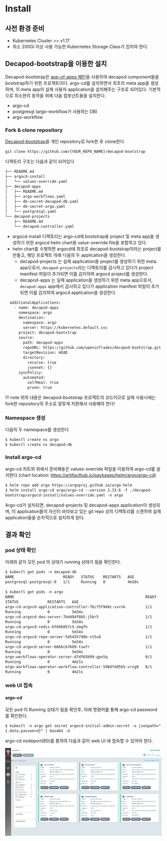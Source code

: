 # Install

## 사전 환경 준비
* Kubernetes Cluster >= v1.17
* 최소 200Gi 이상 사용 가능한 Kubernetes Storage Class가 있어야 한다.

## Decapod-bootstrap을 이용한 설치
Decapod-bootstrap은 [app-of-apps 패턴](https://argoproj.github.io/argo-cd/operator-manual/cluster-bootstrapping/)을 사용하여 decapod component들을 bootstrap하기 위한 프로젝트이다.
argo-cd를 설치하면서 최초의 meta app을 생성하며, 이 meta app이 실제 사용자 application을 설치해주는 구조로 되어있다.
기본적으로 최소한의 동작을 위해 다음 컴포넌트들을 설치한다.

* argo-cd
* postgresql (argo-workflow가 사용하는 DB)
* argo-workflow

### Fork & clone repository
[Decapod-bootstrap](https://github.com/openinfradev/decapod-bootstrap)을 개인 repository로 fork한 후 clone한다
```
git clone https://github.com/{YOUR_REPO_NAME}/decapod-bootstrap
```

디렉토리 구조는 다음과 같이 되어있다
```
├── README.md
├── argocd-install
│   └── values-override.yaml
├── decapod-apps
│   ├── README.md
│   ├── argo-workflows.yaml
│   ├── db-secret-decapod-db.yaml
│   ├── db-secret-argo.yaml
│   └── postgresql.yaml
└── decapod-projects
    ├── README.md
    └── decapod-controller.yaml
```

* argocd-install 디렉토리는 argo-cd에 bootstrap용 project 및 meta app을 생성하기 위한 argocd helm chart용 value-override file을 포함하고 있다.
* helm chart를 수행하면 argocd에 최초로 decapod-bootstrap이라는 project를 만들고, 해당 프로젝트 아래 다음의 두 application을 생성한다.
    * decapod-projects 는 실제 application용 project를 생성하기 위한 meta app으로서, `decapod-projects`라는 디렉토리를 감시하고 있다가 project manifest 파일이 추가되면 이를 감지하여 argocd project를 생성한다.
    * decapod-apps 는 실제 application을 생성하기 위한 meta app으로서, `decapod-apps` app에서 감시하고 있다가 application manifest 파일이 추가되면 이를 감지하여 argocd application을 생성한다.
```
  additionalApplications:
    - name: decapod-apps
      namespace: argo
      destination:
        namespace: argo
        server: https://kubernetes.default.svc
      project: decapod-bootstrap
      source:
        path: decapod-apps
        repoURL: https://github.com/openinfradev/decapod-bootstrap.git
        targetRevision: HEAD
        directory:
          recurse: true
          jsonnet: {}
      syncPolicy:
        automated:
          selfHeal: true
          prune: true
```

!!! note
    위의 내용은 decapod-bootstrap 프로젝트의 코드이므로 실제 사용시에는 fork한 repository의 주소로 알맞게 치환해서 사용해야 한다!

### Namespace 생성
다음의 두 namespace를 생성한다
```
$ kubectl create ns argo
$ kubectl create ns decapod-db
```

### Install argo-cd
argo-cd 차트와 위에서 준비해놓은 values-override 파일을 이용하여 argo-cd를 설치한다
(chart location: https://artifacthub.io/packages/helm/argo/argo-cd)
```
$ helm repo add argo https://argoproj.github.io/argo-helm
$ helm install argo-cd argo/argo-cd --version 3.33.6 -f ./decapod-bootstrap/argocd-install/values-override.yaml -n argo
```
Argo-cd가 설치되면, decapod-projects 및 decapod-apps application이 생성되며, 이 application들이 자신이 바라보고 있는 git repo 상의 디렉토리를 스캔하여 실제 application들을 순차적으로 설치하게 된다.

## 결과 확인
### pod 상태 확인
아래와 같이 모든 pod 의 상태가 running 상태가 됨을 확인한다.
```
$ kubectl get pods -n decapod-db
NAME                      READY   STATUS    RESTARTS   AGE
postgresql-postgresql-0   1/1     Running   0          4m10s

$ kubectl get pods -n argo
NAME                                                           READY   STATUS             RESTARTS   AGE
argo-cd-argocd-application-controller-7bc75f949c-svrnk         1/1     Running            0          5m34s
argo-cd-argocd-dex-server-7bd494f8b5-j5br5                     1/1     Running            0          5m34s
argo-cd-argocd-redis-6f696857c5-zmqfh                          1/1     Running            0          5m34s
argo-cd-argocd-repo-server-545455798b-st5x8                    1/1     Running            0          5m34s
argo-cd-argocd-server-6666cb7689-tswfr                         1/1     Running            0          5m34s
argo-workflows-operator-server-d7df65b99-gpx5q                 0/1     Running            0          4m21s
argo-workflows-operator-workflow-controller-598dfdd565-vrzg9   0/1     Running            0          4m21s
```

### web UI 접속
#### argo-cd
모든 pod 이 Running 상태가 됨을 확인후, 아래 명령어를 통해 argo-cd password 를 확인한다.
```
$ kubectl -n argo get secret argocd-initial-admin-secret -o jsonpath="{.data.password}" | base64 -d
```

argo-cd nodeport(80)를 통하여 다음과 같이 web UI 에 접속할 수 있어야 한다.

![argo-cd web console](../assets/argo-cd.png)


